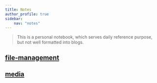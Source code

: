 ```yaml
---
title: Notes
author_profile: true
sidebar:
    nav: "notes"
---
```

> This is a personal notebook, which serves daily reference purpose, but not well formatted into blogs.

## [file-management](file-management)
## [media](media)
